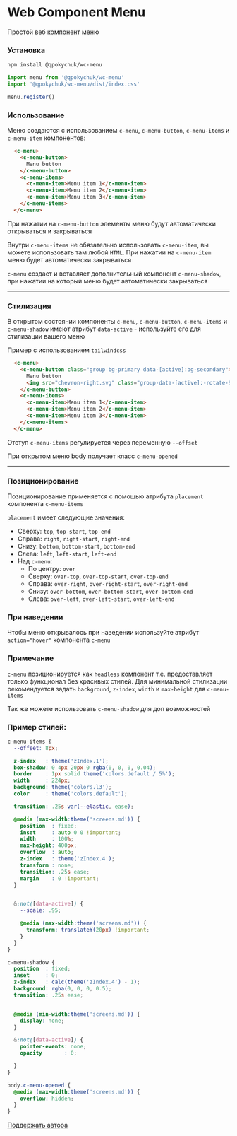 # Web Component Menu

Простой веб компонент меню

### Установка

```bash
npm install @qpokychuk/wc-menu
```

```js
import menu from '@qpokychuk/wc-menu'
import '@qpokychuk/wc-menu/dist/index.css'

menu.register()
```

### Использование

Меню создаются с использованием `c-menu`, `c-menu-button`, `c-menu-items` и `c-menu-item` компонентов:

```html
  <c-menu>
    <c-menu-button>
      Menu button
    </c-menu-button>
    <c-menu-items>
      <c-menu-item>Menu item 1</c-menu-item>
      <c-menu-item>Menu item 2</c-menu-item>
      <c-menu-item>Menu item 3</c-menu-item>
    </c-menu-items>
  </c-menu>
```

При нажатии на `c-menu-button` элементы меню будут автоматически открываться и закрываться

Внутри `c-menu-items` не обязательно использовать `c-menu-item`, вы можете использовать там любой `HTML`. 
При нажатии на `c-menu-item` меню будет автоматически закрываться

`c-menu` создает и вставляет дополнительный компонент `c-menu-shadow`, при нажатии на который меню будет автоматически закрываться
___

### Стилизация

В открытом состоянии компоненты `c-menu`, `c-menu-button`, `c-menu-items` и `c-menu-shadow` имеют атрибут `data-active` - используйте его для стилизации вашего меню

Пример с использованием `tailwindcss`

```html
  <c-menu>
    <c-menu-button class="group bg-primary data-[active]:bg-secondary">
      Menu button
      <img src="chevron-right.svg" class="group-data-[active]:-rotate-90" />
    </c-menu-button>
    <c-menu-items>
      <c-menu-item>Menu item 1</c-menu-item>
      <c-menu-item>Menu item 2</c-menu-item>
      <c-menu-item>Menu item 3</c-menu-item>
    </c-menu-items>
  </c-menu>
```

Отступ `c-menu-items` регулируется через переменную `--offset`

При открытом меню body получает класс `c-menu-opened`
___

### Позиционирование 

Позиционирование применяется с помощью атрибута `placement` компонента `c-menu-items`

`placement` имеет следующие значения: 
- Сверху: `top`, `top-start`, `top-end` 
- Справа: `right`, `right-start`, `right-end` 
- Снизу: `bottom`, `bottom-start`, `bottom-end`
- Слева: `left`, `left-start`, `left-end`
- Над `c-menu`: 
  - По центру: `over`
  - Сверху: `over-top`, `over-top-start`, `over-top-end`
  - Справа: `over-right`, `over-right-start`, `over-right-end`
  - Снизу: `over-bottom`, `over-bottom-start`, `over-bottom-end`
  - Слева: `over-left`, `over-left-start`, `over-left-end`

### При наведении

Чтобы меню открывалось при наведении используйте атрибут `action="hover"` компонента `c-menu`

### Примечание
`c-menu` позиционируется как `headless` компонент т.е. предоставляет только функционал без красивых стилей. Для минимальной стилизации рекомендуется задать `background`, `z-index`, `width` и `max-height` для `c-menu-items`

Так же можете использовать `c-menu-shadow` для доп возможностей

### Пример стилей:

```scss
c-menu-items {
  --offset: 8px;

  z-index   : theme('zIndex.1');
  box-shadow: 0 4px 20px 0 rgba(0, 0, 0, 0.04);
  border    : 1px solid theme('colors.default / 5%');
  width     : 224px;
  background: theme('colors.l3');
  color     : theme('colors.default');

  transition: .25s var(--elastic, ease);

  @media (max-width:theme('screens.md')) {
    position  : fixed;
    inset     : auto 0 0 !important;
    width     : 100%;
    max-height: 400px;
    overflow  : auto;
    z-index   : theme('zIndex.4');
    transform : none;
    transition: .25s ease;
    margin    : 0 !important;
  }


  &:not([data-active]) {
    --scale: .95;

    @media (max-width:theme('screens.md')) {
      transform: translateY(20px) !important;
    }
  }
}

c-menu-shadow {
  position  : fixed;
  inset     : 0;
  z-index   : calc(theme('zIndex.4') - 1);
  background: rgba(0, 0, 0, 0.5);
  transition: .25s ease;


  @media (min-width:theme('screens.md')) {
    display: none;
  }

  &:not([data-active]) {
    pointer-events: none;
    opacity       : 0;

  }
}

body.c-menu-opened {
  @media (max-width:theme('screens.md')) {
    overflow: hidden;
  }
}
```


[Поддержать автора](https://www.tinkoff.ru/rm/yuferov.sergey18/NC17C11734)